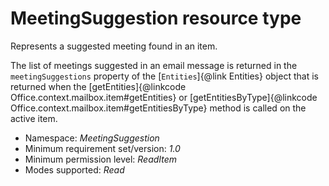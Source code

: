 # MeetingSuggestion resource type

Represents a suggested meeting found in an item.

The list of meetings suggested in an email message is returned in the `meetingSuggestions` property of the [`Entities`]{@link Entities} object that is returned when the [getEntities]{@linkcode Office.context.mailbox.item#getEntities} or [getEntitiesByType]{@linkcode Office.context.mailbox.item#getEntitiesByType} method is called on the active item.

*	Namespace: *MeetingSuggestion*
*	Minimum requirement set/version: *1.0*
*	Minimum permission level: *ReadItem*
*	Modes supported: *Read*


